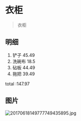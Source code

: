 # 衣柜
> 衣柜

## 明细

1. 铲子 45.49
2. 洗碗布 18.5
3. 砧板  44.49
4. 拖把  39.49


total :147.97

## 图片
![20170618149777749435895.jpg](http://oe64vywcw.bkt.clouddn.com/20170618149777749435895.jpg)